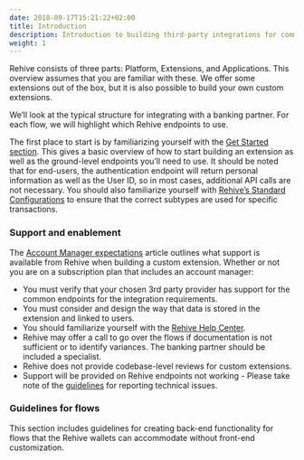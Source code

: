 ```yaml
---
date: 2018-09-17T15:21:22+02:00
title: Introduction
description: Introduction to building third-party integrations for common fintech flows.
weight: 1
---
```

Rehive consists of three parts: Platform, Extensions, and Applications. This overview assumes that you are familiar with these. We offer some extensions out of the box, but it is also possible to build your own custom extensions.  

We’ll look at the typical structure for integrating with a banking partner. For each flow, we will highlight which Rehive endpoints to use.

The first place to start is by familiarizing yourself with the [Get Started section](https://docs.rehive.com/building/get-started/introduction/). This gives a basic overview of how to start building an extension as well as the ground-level endpoints you’ll need to use. It should be noted that for end-users, the authentication endpoint will return personal information as well as the User ID, so in most cases, additional API calls are not necessary. You should also familiarize yourself with [Rehive’s Standard Configurations](https://docs.google.com/document/d/1LdWBY2Oim2EPWv2-ZNKIPXDbnULbSf-DiUfuCw7_zQg/edit#) to ensure that the correct subtypes are used for specific transactions.


### Support and enablement

The [Account Manager expectations](https://rehive.intercom.help/en/collections/2091533-unpacking-rehive-services) article outlines what support is available from Rehive when building a custom extension. Whether or not you are on a subscription plan that includes an account manager:

* You must verify that your chosen 3rd party provider has support for the common endpoints for the integration requirements.
* You must consider and design the way that data is stored in the extension and linked to users.
* You should familiarize yourself with the [Rehive Help Center](https://rehive.intercom.help/en/). 
* Rehive may offer a call to go over the flows if documentation is not sufficient or to identify variances. The banking partner should be included a specialist.
* Rehive does not provide codebase-level reviews for custom extensions.
* Support will be provided on Rehive endpoints not working - Please take note of the [guidelines](https://rehive.intercom.help/en/articles/6229420-reporting-a-technical-support-issue) for reporting technical issues.

### Guidelines for flows

This section includes guidelines for creating back-end functionality for flows that the Rehive wallets can accommodate without front-end customization.


